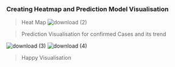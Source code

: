 ###  Creating Heatmap and Prediction Model Visualisation

> Heat Map 
![download (2)](https://user-images.githubusercontent.com/30586187/87340389-9cb99c00-c565-11ea-9091-9f0dff6c4306.png)

> Prediction Visualisation for confirmed Cases and its trend 

![download (3)](https://user-images.githubusercontent.com/30586187/87340392-9deac900-c565-11ea-805a-2b2844ffbd85.png)
![download (4)](https://user-images.githubusercontent.com/30586187/87340396-9f1bf600-c565-11ea-9328-62389aa8b1db.png)

> Happy Visualisation
